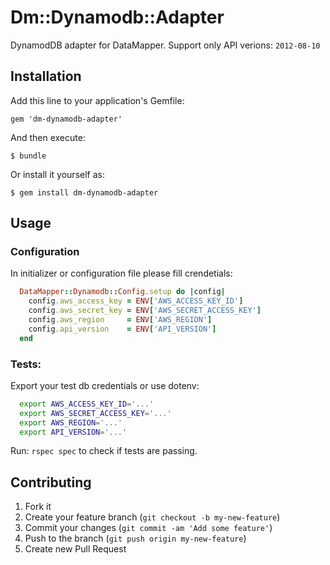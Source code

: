 # Dm::Dynamodb::Adapter

DynamodDB adapter for DataMapper. Support only API verions: `2012-08-10`

## Installation

Add this line to your application's Gemfile:

    gem 'dm-dynamodb-adapter'

And then execute:

    $ bundle

Or install it yourself as:

    $ gem install dm-dynamodb-adapter

## Usage

### Configuration

In initializer or configuration file please fill crendetials:

```ruby
  DataMapper::Dynamodb::Config.setup do |config|
    config.aws_access_key = ENV['AWS_ACCESS_KEY_ID']
    config.aws_secret_key = ENV['AWS_SECRET_ACCESS_KEY']
    config.aws_region     = ENV['AWS_REGION']
    config.api_version    = ENV['API_VERSION']
  end
```

### Tests:

Export your test db credentials or use dotenv:

```bash
  export AWS_ACCESS_KEY_ID='...'
  export AWS_SECRET_ACCESS_KEY='...'
  export AWS_REGION='...'
  export API_VERSION='...'
```

Run: `rspec spec` to check if tests are passing.

## Contributing

1. Fork it
2. Create your feature branch (`git checkout -b my-new-feature`)
3. Commit your changes (`git commit -am 'Add some feature'`)
4. Push to the branch (`git push origin my-new-feature`)
5. Create new Pull Request
